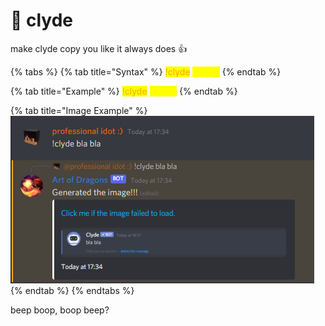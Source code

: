 # 🤖 clyde

make clyde copy you like it always does 👍

{% tabs %}
{% tab title="Syntax" %}
<mark style="color:orange;">!clyde</mark> <mark style="color:yellow;">\<text></mark>
{% endtab %}

{% tab title="Example" %}
<mark style="color:orange;">!clyde</mark> <mark style="color:yellow;">bla bla</mark>
{% endtab %}

{% tab title="Image Example" %}
![](<../.gitbook/assets/image (19).png>)
{% endtab %}
{% endtabs %}

beep boop, boop beep?
